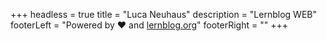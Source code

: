 +++
headless = true
title = "Luca Neuhaus"
description = "Lernblog WEB"
footerLeft = "Powered by ❤️ and [lernblog.org](https://www.lernblog.org)"
footerRight = ""
+++
